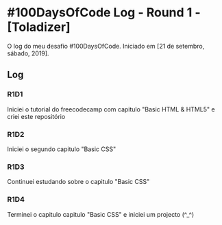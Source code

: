 # #100DaysOfCode Log - Round 1 - [Toladizer]

O log do meu desafio #100DaysOfCode. Iniciado em [21 de setembro, sábado, 2019].

## Log

### R1D1 
Iniciei o tutorial do freecodecamp com capitulo "Basic HTML & HTML5" e criei este repositório

### R1D2

Iniciei o segundo capitulo "Basic CSS"

### R1D3

Continuei estudando sobre o capitulo "Basic CSS"

### R1D4

Terminei o capitulo capitulo "Basic CSS" e iniciei um projecto (^_^)
